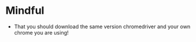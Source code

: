 # Mindful 
- That you should download the same version chromedriver and your own chrome you are using!
